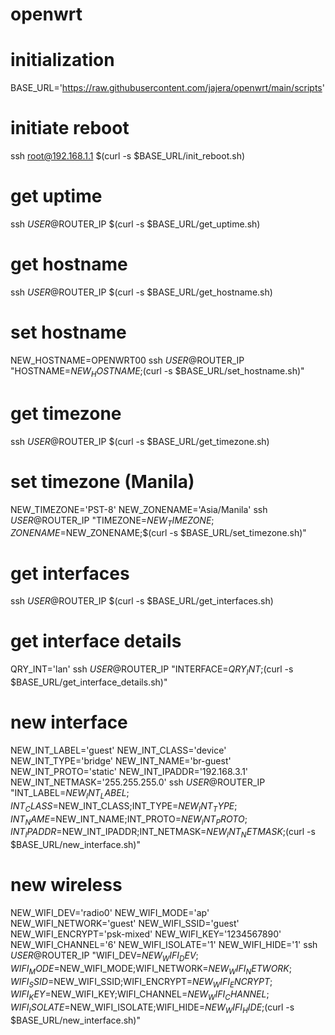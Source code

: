 # openwrt

# initialization
BASE_URL='https://raw.githubusercontent.com/jajera/openwrt/main/scripts'

# initiate reboot
ssh root@192.168.1.1 $(curl -s $BASE_URL/init_reboot.sh)

# get uptime
ssh $USER@$ROUTER_IP $(curl -s $BASE_URL/get_uptime.sh)

# get hostname
ssh $USER@$ROUTER_IP $(curl -s $BASE_URL/get_hostname.sh)

# set hostname
NEW_HOSTNAME=OPENWRT00
ssh $USER@$ROUTER_IP "HOSTNAME=$NEW_HOSTNAME;$(curl -s $BASE_URL/set_hostname.sh)"

# get timezone
ssh $USER@$ROUTER_IP $(curl -s $BASE_URL/get_timezone.sh)

# set timezone (Manila)
NEW_TIMEZONE='PST-8'
NEW_ZONENAME='Asia/Manila'
ssh $USER@$ROUTER_IP "TIMEZONE=$NEW_TIMEZONE;ZONENAME=$NEW_ZONENAME;$(curl -s $BASE_URL/set_timezone.sh)"

# get interfaces
ssh $USER@$ROUTER_IP $(curl -s $BASE_URL/get_interfaces.sh)

# get interface details
QRY_INT='lan'
ssh $USER@$ROUTER_IP "INTERFACE=$QRY_INT;$(curl -s $BASE_URL/get_interface_details.sh)"

# new interface
NEW_INT_LABEL='guest'
NEW_INT_CLASS='device'
NEW_INT_TYPE='bridge'
NEW_INT_NAME='br-guest'
NEW_INT_PROTO='static'
NEW_INT_IPADDR='192.168.3.1'
NEW_INT_NETMASK='255.255.255.0'
ssh $USER@$ROUTER_IP "INT_LABEL=$NEW_INT_LABEL;INT_CLASS=$NEW_INT_CLASS;INT_TYPE=$NEW_INT_TYPE;INT_NAME=$NEW_INT_NAME;INT_PROTO=$NEW_INT_PROTO;INT_IPADDR=$NEW_INT_IPADDR;INT_NETMASK=$NEW_INT_NETMASK;$(curl -s $BASE_URL/new_interface.sh)"

# new wireless
NEW_WIFI_DEV='radio0'
NEW_WIFI_MODE='ap'
NEW_WIFI_NETWORK='guest'
NEW_WIFI_SSID='guest'
NEW_WIFI_ENCRYPT='psk-mixed'
NEW_WIFI_KEY='1234567890'
NEW_WIFI_CHANNEL='6'
NEW_WIFI_ISOLATE='1'
NEW_WIFI_HIDE='1'
ssh $USER@$ROUTER_IP "WIFI_DEV=$NEW_WIFI_DEV;WIFI_MODE=$NEW_WIFI_MODE;WIFI_NETWORK=$NEW_WIFI_NETWORK;WIFI_SSID=$NEW_WIFI_SSID;WIFI_ENCRYPT=$NEW_WIFI_ENCRYPT;WIFI_KEY=$NEW_WIFI_KEY;WIFI_CHANNEL=$NEW_WIFI_CHANNEL;WIFI_ISOLATE=$NEW_WIFI_ISOLATE;WIFI_HIDE=$NEW_WIFI_HIDE;$(curl -s $BASE_URL/new_interface.sh)"